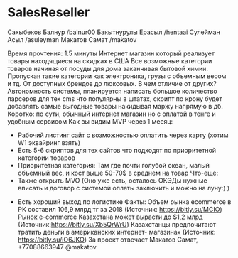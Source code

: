 # SalesReseller

Сахыбеков Балнур    /balnur00
Бакытнурулы Ерасыл  /hentaai
Сулейман Асыл       /asuleyman
Макатов Самат       /makatov

Время прочтения: 1.5 минуты
Интернет магазин который реализует товары находящиеся на
скидках в США
Все возможные категории товаров начиная от посуды для дома заканчивая
бытовой химии. Пропуская такие категории как электроника, грузы с объемным
весом и тд. От доступных брендов до люксовых.
В чем отличие от других?
Автономность системы, планируется написать большое количество парсеров
для тех cms что популярны в штатах, скрипт по крону будет добавлять самые
выгодные товары накидывая маржу напрямую в дб.
Коротко: по сути, обычный интернет магазин но с оплатой в тенге и удобным
сервисом
Как вы видим MVP через 1 месяц:
- Рабочий листинг сайт с возможностью оплатить через карту (хотим W1 эквайринг взять)
- Есть 5-6 скриптов для тех сайтов что подходят по приоритетной категории
товаров
- Приоритетная категория: Там где почти голубой океан, малый объемный вес, и
кост выше 50-70$ в среднем на товар
Что-еще:
- Также открыть MVO (Оно уже есть, осталось ОКЭДы нужные вписать и
договор с системой оплаты заключить и можно на луну:) )
+ Есть хороший выход по логистике
Факты:
Объем рынка ecommerce в РК составил 106,9 млрд тг за 2018 (Источник: https://bitly.su/MCIO)
Рынок e-commerce Казахстана может вырасти до $1,2 млрд (Источник:https://bitly.su/Xb5QrWrU)
Казахстанцы предпочитают тратить деньги в американских интернет-
магазинах (Источник: https://bitly.su/iO6JKO)
За проект отвечает Макатов Самат, +77088663947 @makatov
